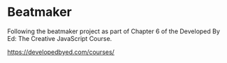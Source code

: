 # Beatmaker 

Following the beatmaker project as part of Chapter 6 of the Developed By Ed: The Creative JavaScript Course.

<https://developedbyed.com/courses/>